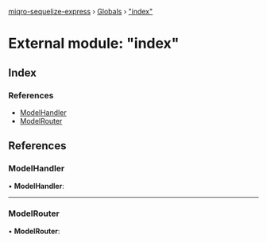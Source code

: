 [miqro-sequelize-express](../README.md) › [Globals](../globals.md) › ["index"](_index_.md)

# External module: "index"

## Index

### References

* [ModelHandler](_index_.md#modelhandler)
* [ModelRouter](_index_.md#modelrouter)

## References

###  ModelHandler

• **ModelHandler**:

___

###  ModelRouter

• **ModelRouter**:
